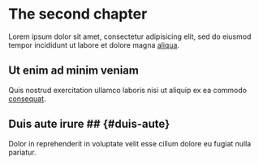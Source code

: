 # The second chapter #

Lorem ipsum dolor sit amet, consectetur adipisicing elit,
sed do eiusmod tempor incididunt ut labore et dolore magna
[aliqua](#the-third-chapter).

## Ut enim ad minim veniam ##

Quis nostrud exercitation ullamco laboris nisi ut aliquip ex
ea commodo [consequat](#first).

## Duis aute irure ## {#duis-aute}

Dolor in reprehenderit in voluptate velit esse cillum dolore eu fugiat
nulla pariatur.
